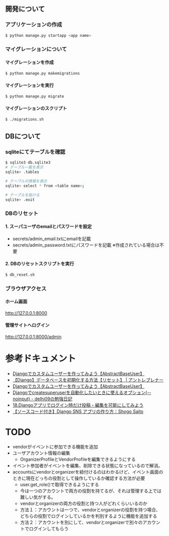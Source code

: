 ## 開発について

### アプリケーションの作成
```bash
$ python manage.py startapp <app name>
```

### マイグレーションについて
#### マイグレーションを作成
```bash
$ python manage.py makemigrations
```

#### マイグレーションを実行
```bash
$ python manage.py migrate
```

#### マイグレーションのスクリプト
```bash
$ ./migrations.sh
```

## DBについて
### sqliteにてテーブルを確認
```bash
$ sqlite3 db.sqlite3
# テーブル一覧を表示
sqlite> .tables

# テーブルの情報を表示
sqlite> select * from <table name>;

# テーブルを抜ける
sqlite> .exit
```

### DBのリセット
#### 1. スーパユーザのemailとパスワードを設定
- secrets/admin_email.txtにemailを記載
- secrets/admin_password.txtにパスワードを記載
※作成されている場合は不要

#### 2. DBのリセットスクリプトを実行
```bash
$ db_reset.sh
```


### ブラウザアクセス
#### ホーム画面
http://127.0.0.1:8000

#### 管理サイトへログイン
http://127.0.0.1:8000/admin

# 参考ドキュメント
- [Djangoでカスタムユーザーを作ってみよう【AbstractBaseUser】](https://denno-sekai.com/django-customuser-abstractbaseuser/)
- [【Django】データベースを初期化する方法【リセット】 | アントレプレナー](https://kosuke-space.com/django-migration-reset)
- [Djangoでカスタムユーザーを作ってみよう【AbstractBaseUser】](https://denno-sekai.com/django-customuser-abstractbaseuser/)
- [Djangoでcreatesuperuserを自動化したいときに使えるオプション(--noinput) - delhi09の勉強日記](https://kamatimaru.hatenablog.com/entry/2021/02/28/030646)
- [18.Djangoアプリでログイン時だけ投稿・編集を可能にしてみよう](https://denno-sekai.com/django-loginrequiredmixin/)
- [【ソースコード付き】Django SNS アプリの作り方｜Shogo Saito](https://note.com/saito_pythonista/n/n6550f5c2a07b)

# TODO
- vendorがイベントに参加できる機能を追加
- ユーザアカウント情報の編集
  - OrganizerProfileとVendorProfileを編集できるようにする
- イベント参加者がイベントを編集、削除できる状態になっているので解消。
- accountsにvendorとorganizerを紐付けるのはわかるけど、イベント画面のときに現在どっちの役割として操作しているか確認する方法が必要
  - user.get_role()で取得できるようにする 
  - 今は一つのアカウントで両方の役割を持てるが、それは管理する上では難しい気がする。
  - vendorとorganizerの両方の役割と持つ人がどれくらいいるのか
  - 方法１：アカウントは一つで、vendorとorganizerの役割を持つ場合、どちらの役割でログインしているかを判別するように機能を追加する
  - 方法２：アカウントを別にして、vendorとorganizerで別々のアカウントでログインしてもらう